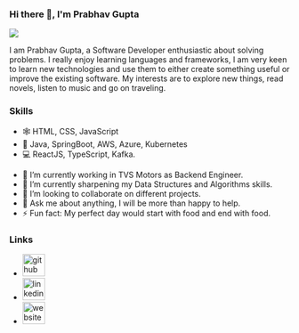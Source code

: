 ### Hi there 👋, I'm Prabhav Gupta
![](https://media-exp1.licdn.com/dms/image/C4E16AQGk_bN3mT-mxw/profile-displaybackgroundimage-shrink_350_1400/0/1643570611792?e=1652313600&v=beta&t=O2IF8_dQVHC3Y-gaKQJ8_4FkkQkjmhrItcIEtDUhC2s)

I am Prabhav Gupta, a Software Developer enthusiastic about solving problems. I really enjoy learning languages and frameworks, I am very keen to learn new technologies and use them to either create something useful or improve the existing software. My interests are to explore new things, read novels, listen to music and go on traveling.

### Skills
* 🕸️ HTML, CSS, JavaScript
* 📱 Java, SpringBoot, AWS, Azure, Kubernetes
* 💻 ReactJS, TypeScript, Kafka.

- 🔭 I’m currently working in TVS Motors as Backend Engineer.
- 🌱 I’m currently sharpening my Data Structures and Algorithms skills. 
- 👯 I’m looking to collaborate on different projects. 
- 💬 Ask me about anything, I will be more than happy to help. 
- ⚡ Fun fact: My perfect day would start with food and end with food. 

### Links
* [<img src='https://www.google.com/imgres?q=github%20image%20link&imgurl=https%3A%2F%2Fgit-rawify.vercel.app%2Fassets%2Fimg%2Fgithub1.png&imgrefurl=https%3A%2F%2Fgit-rawify.vercel.app%2F&docid=bO46Et6JQ5PK5M&tbnid=thAGnjxdFYeYVM&vet=12ahUKEwjbw5_UrbyPAxX9g2MGHVJpAB0QM3oECDEQAA..i&w=512&h=512&hcb=2&ved=2ahUKEwjbw5_UrbyPAxX9g2MGHVJpAB0QM3oECDEQAA' alt='github' height='40'>](https://github.com/PrabhavGupta5)
* [<img src='https://pngimg.com/uploads/linkedIn/linkedIn_PNG39.png' alt='linkedin' height='40'>](https://www.linkedin.com/in/gupta-prabhav/)  
* [<img src='https://thumbs.dreamstime.com/b/website-icon-blue-black-colors-vector-illustration-website-icon-blue-black-colors-vector-146248329.jpg' alt='website' height='40'>](https://prabhavgupta5.github.io/)  

